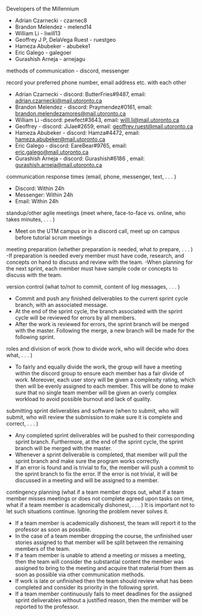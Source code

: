 Developers of the Millennium 

- Adrian Czarnecki - czarnec8
- Brandon Melendez - melend14
- William Li - liwill13
- Geoffrey J P, DelaVega Ruest - ruestgeo
- Hameza Abubeker - abubeke1
- Eric Galego - galegoer
- Gurashish Arneja - arnejagu 

methods of communication - discord, messenger


record your preferred phone number, email address etc. with each other
- Adrian Czarnecki - discord: ButterFries#9487, email: adrian.czarnecki@mail.utoronto.ca
- Brandon Melendez - discord: Praymendez#0161, email: brandon.melendezamores@mail.utoronto.ca 
- William Li -discord: pewfect#3643, email: willl.li@mail.utoronto.ca
- Geoffrey - discord: JiJae#2659,  email: geoffrey.ruest@mail.utoronto.ca
- Hameza Abubeker - discord: Hamza#4472, email: hameza.abubeker@mail.utoronto.ca
- Eric Galego - discord: EareBear#9765, email: eric.galego@mail.utoronto.ca
- Gurashish Arneja -  discord: Gurashish#6186 , email: gurashish.arneja@mail.utoronto.ca


communication response times (email, phone, messenger, text, . . . )
- Discord: Within 24h
- Messenger: Within 24h
- Email: Within 24h


standup/other agile meetings (meet where, face-to-face vs. online, who takes minutes, . . . )
- Meet on the UTM campus or in a discord call, meet up on campus before tutorial scrum meetings


meeting preparation (whether preparation is needed, what to prepare, . . . )
-If preparation is needed every member must have code, research, and concepts on hand to discuss and review with the team.
-When planning for the next sprint, each member must have sample code or concepts to discuss with the team.  



version control (what to/not to commit, content of log messages, . . . )
- Commit and push any finished deliverables to the current sprint cycle branch, with an associated message.
- At the end of the sprint cycle, the branch associated with the sprint cycle will be reviewed for errors by all members.
- After the work is reviewed for errors, the sprint branch will be merged with the master. Following the merge, a new branch will be made for the following sprint.


roles and division of work (how to divide work, who will decide who does what, . . . )
- To fairly and equally divide the work, the group will have a meeting within the discord group to ensure each member has a fair divide of work. Moreover, each user story will be given a complexity rating, which then will be evenly assigned to each member. This will be done to make sure that no single team member will be given an overly complex workload to avoid possible burnout and lack of quality. 


submitting sprint deliverables and software (when to submit, who will submit, who will review
the submission to make sure it is complete and correct, . . . )
- Any completed sprint deliverables will be pushed to their corresponding sprint branch. Furthermore, at the end of the sprint cycle, the sprint branch will be merged with the master.
- Whenever a sprint deliverable is completed, that member will pull the sprint branch and make sure the program works correctly. 
- If an error is found and is trivial to fix, the member will push a commit to the sprint branch to fix the error. If the error is not trivial, it will be discussed in a meeting and will be assigned to a member.


contingency planning (what if a team member drops out, what if a team member misses  meetings or does not complete agreed upon tasks on time, what if a team member is academically dishonest, . . . ) It is important not to let such situations continue. Ignoring the problem never solves it.
- If a team member is academically dishonest, the team will report it to the professor as soon as possible. 
- In the case of a team member dropping the course, the unfinished user stories assigned to that member will be split between the remaining members of the team.
- If a team member is unable to attend a meeting or misses a meeting, then the team will consider the substantial content the member was assigned to bring to the meeting and acquire that material from them as soon as possible via other communication methods.
- If work is late or unfinished then the team should review what has been completed and consider its priority in the following sprint.
- If a team member continuously fails to meet deadlines for the assigned sprint deliverables without a justified reason, then the member will be reported to the professor. 

